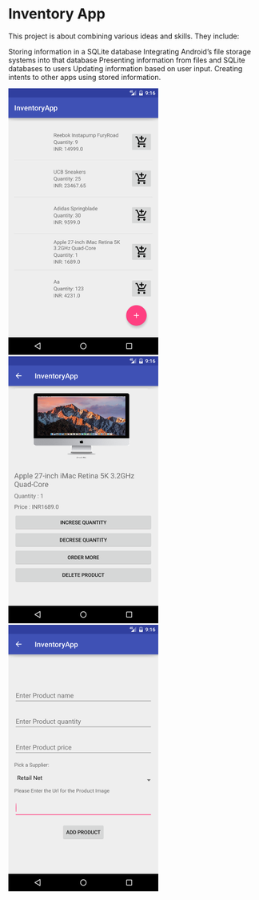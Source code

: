 # Inventory App

This project is about combining various ideas and skills. They include:

Storing information in a SQLite database
Integrating Android’s file storage systems into that database
Presenting information from files and SQLite databases to users
Updating information based on user input.
Creating intents to other apps using stored information.

<img src="/InventoryAPP/images/1.png" width="300px">
<img src="/InventoryAPP/images/2.png" width="300px"><br />
<img src="/InventoryAPP/images/3.png" width="300px">
